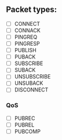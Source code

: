 ## Packet types:

- [ ] CONNECT
- [ ] CONNACK
- [ ] PINGREQ
- [ ] PINGRESP
- [ ] PUBLISH
- [ ] PUBACK
- [ ] SUBSCRIBE
- [ ] SUBACK
- [ ] UNSUBSCRIBE
- [ ] UNSUBACK
- [ ] DISCONNECT

### QoS
- [ ] PUBREC
- [ ] PUBREL
- [ ] PUBCOMP
